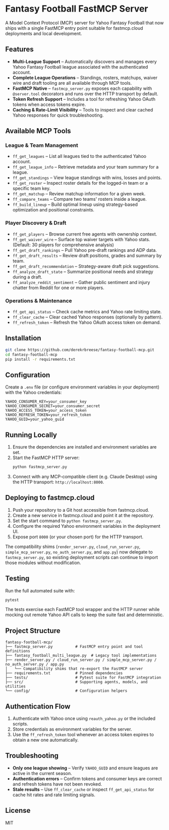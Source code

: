 # Fantasy Football FastMCP Server

A Model Context Protocol (MCP) server for Yahoo Fantasy Football that now ships
with a single FastMCP entry point suitable for fastmcp.cloud deployments and
local development.

## Features

- **Multi-League Support** – Automatically discovers and manages every Yahoo
  Fantasy Football league associated with the authenticated account.
- **Complete League Operations** – Standings, rosters, matchups, waiver wire and
  draft tooling are all available through MCP tools.
- **FastMCP Native** – `fastmcp_server.py` exposes each capability with
  `@server.tool` decorators and runs over the HTTP transport by default.
- **Token Refresh Support** – Includes a tool for refreshing Yahoo OAuth tokens
  when access tokens expire.
- **Caching & Rate-Limit Visibility** – Tools to inspect and clear cached Yahoo
  responses for quick troubleshooting.

## Available MCP Tools

### League & Team Management
- `ff_get_leagues` – List all leagues tied to the authenticated Yahoo account.
- `ff_get_league_info` – Retrieve metadata and your team summary for a league.
- `ff_get_standings` – View league standings with wins, losses and points.
- `ff_get_roster` – Inspect roster details for the logged-in team or a specific
  team key.
- `ff_get_matchup` – Review matchup information for a given week.
- `ff_compare_teams` – Compare two teams' rosters inside a league.
- `ff_build_lineup` – Build optimal lineup using strategy-based optimization and
  positional constraints.

### Player Discovery & Draft
- `ff_get_players` – Browse current free agents with ownership context.
- `ff_get_waiver_wire` – Surface top waiver targets with Yahoo stats. (Default: 30 players for comprehensive analysis)
- `ff_get_draft_rankings` – Pull Yahoo pre-draft rankings and ADP data.
- `ff_get_draft_results` – Review draft positions, grades and summary by team.
- `ff_get_draft_recommendation` – Strategy-aware draft pick suggestions.
- `ff_analyze_draft_state` – Summarize positional needs and strategy during a
  draft.
- `ff_analyze_reddit_sentiment` – Gather public sentiment and injury chatter
  from Reddit for one or more players.

### Operations & Maintenance
- `ff_get_api_status` – Check cache metrics and Yahoo rate limiting state.
- `ff_clear_cache` – Clear cached Yahoo responses (optionally by pattern).
- `ff_refresh_token` – Refresh the Yahoo OAuth access token on demand.

## Installation

```bash
git clone https://github.com/derekrbreese/fantasy-football-mcp.git
cd fantasy-football-mcp
pip install -r requirements.txt
```

## Configuration

Create a `.env` file (or configure environment variables in your deployment)
with the Yahoo credentials:

```env
YAHOO_CONSUMER_KEY=your_consumer_key
YAHOO_CONSUMER_SECRET=your_consumer_secret
YAHOO_ACCESS_TOKEN=your_access_token
YAHOO_REFRESH_TOKEN=your_refresh_token
YAHOO_GUID=your_yahoo_guid
```

## Running Locally

1. Ensure the dependencies are installed and environment variables are set.
2. Start the FastMCP HTTP server:
   ```bash
   python fastmcp_server.py
   ```
3. Connect with any MCP-compatible client (e.g. Claude Desktop) using the HTTP
   transport: `http://localhost:8000`.

## Deploying to fastmcp.cloud

1. Push your repository to a Git host accessible from fastmcp.cloud.
2. Create a new service in fastmcp.cloud and point it at the repository.
3. Set the start command to `python fastmcp_server.py`.
4. Configure the required Yahoo environment variables in the deployment UI.
5. Expose port `8000` (or your chosen port) for the HTTP transport.

The compatibility shims (`render_server.py`, `cloud_run_server.py`,
`simple_mcp_server.py`, `no_auth_server.py`, and `app.py`) now delegate to
`fastmcp_server.py`, so existing deployment scripts can continue to import those
modules without modification.

## Testing

Run the full automated suite with:

```bash
pytest
```

The tests exercise each FastMCP tool wrapper and the HTTP runner while mocking
out remote Yahoo API calls to keep the suite fast and deterministic.

## Project Structure

```
fantasy-football-mcp/
├── fastmcp_server.py          # FastMCP entry point and tool definitions
├── fantasy_football_multi_league.py  # Legacy tool implementations
├── render_server.py / cloud_run_server.py / simple_mcp_server.py / no_auth_server.py / app.py
│   └── Compatibility shims that re-export the FastMCP server
├── requirements.txt           # Pinned dependencies
├── tests/                     # Pytest suite for FastMCP integration
├── src/                       # Supporting agents, models, and utilities
└── config/                    # Configuration helpers
```

## Authentication Flow

1. Authenticate with Yahoo once using `reauth_yahoo.py` or the included scripts.
2. Store credentials as environment variables for the server.
3. Use the `ff_refresh_token` tool whenever an access token expires to obtain a
   new one automatically.

## Troubleshooting

- **Only one league showing** – Verify `YAHOO_GUID` and ensure leagues are
  active in the current season.
- **Authentication errors** – Confirm tokens and consumer keys are correct and
  refresh tokens have not been revoked.
- **Stale results** – Use `ff_clear_cache` or inspect `ff_get_api_status` for
  cache hit rates and rate limiting signals.

## License

MIT
